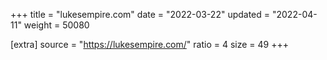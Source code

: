 +++
title = "lukesempire.com"
date = "2022-03-22"
updated = "2022-04-11"
weight = 50080

[extra]
source = "https://lukesempire.com/"
ratio = 4
size = 49
+++
